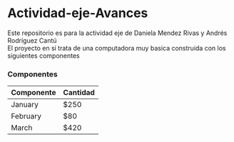 # Actividad-eje-Avances

Este repositorio es para la actividad eje de Daniela Mendez Rivas y Andrés Rodríguez Cantú<br />El proyecto en sí trata de una computadora muy basica construida con los siguientes componentes<br />

### Componentes

| Componente    | Cantidad |
| -------- | ------- |
| January  | $250    |
| February | $80     |
| March    | $420    |

